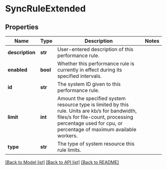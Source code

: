 # SyncRuleExtended

## Properties
Name | Type | Description | Notes
------------ | ------------- | ------------- | -------------
**description** | **str** | User-entered description of this performance rule. | 
**enabled** | **bool** | Whether this performance rule is currently in effect during its specified intervals. | 
**id** | **str** | The system ID given to this performance rule. | 
**limit** | **int** | Amount the specified system resource type is limited by this rule.  Units are kb/s for bandwidth, files/s for file-count, processing percentage used for cpu, or percentage of maximum available workers. | 
**type** | **str** | The type of system resource this rule limits. | 

[[Back to Model list]](../README.md#documentation-for-models) [[Back to API list]](../README.md#documentation-for-api-endpoints) [[Back to README]](../README.md)


